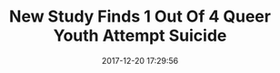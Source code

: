 ---
_external_link: https://www.huffpost.com/entry/queer-youth-suicide-study_n_5a3a798ee4b0b0e5a79ece04
archived_url: https://web.archive.org/web/20210616203439/https://www.huffpost.com/entry/queer-youth-suicide-study_n_5a3a798ee4b0b0e5a79ece04
article: '(Reuters Health) - - Lesbian, gay, bisexual and questioning (LGBQ) teens
  are more than three times as likely to attempt suicide as their heterosexual peers,
  a U.S. study suggests. In a national survey of almost 16,000 youth, about 25 percent
  of LBGQ teens said they had attempted suicide at least once in the previous year,
  compared with roughly 6 percent of heterosexual teens, researchers report in the
  Journal of the American Medical Association. Sexual minority youth were also more
  than twice as likely to contemplate suicide or plan a suicide attempt even if they
  didnt go through with it, the study also found. "LGBQ teens face staggeringly high
  suicide risks," said senior study author John Ayers, a researcher at San Diego State
  University. "We must recognize LGBQ teen suicide is a national public health crisis
  and bring extraordinary resources to bear to address the crisis," Ayers said by
  email. While some previous research has pointed to the increased suicide risks for
  sexual minority teens, the current study offers fresh evidence from a large, nationally
  representative survey of U.S. high school students. Overall, 89 percent of the participants
  identified themselves as heterosexual in the 2015 survey. Another 2 percent identified
  as gay or lesbian, while 6 percent said they were bisexual and 3.2 percent said
  they were questioning or unsure about their sexual identity. To assess suicide risk,
  participants were asked how many times in the past year they had seriously considered
  suicide, planned a suicide attempt or tried to kill themselves. Among sexual minorities,
  40 percent of the teens said they had considered suicide and 35 percent of them
  planned a suicide attempt, the study found. By contrast, 15 percent of heterosexual
  adolescents said they had considered suicide and 12 percent said they had planned
  a suicide attempt. The increased suicide risk for sexual minority teens held true
  when researchers looked at females and males separately. Lesbians were more than
  twice as likely to attempt suicide as heterosexual young women, and the odds were
  more than tripled for bisexuals. Gay teens were more than four times as likely to
  attempt suicide as heterosexual males, while bisexuals had more than five times
  the risk. The study wasnt a controlled experiment designed to prove whether or how
  sexual orientation might influence suicide risk. Researchers also lacked data on
  gender identity or transgender youth, who may have an even higher risk of suicide
  than gay and bisexual teens. Even so, the results add to the evidence suggesting
  that sexual minority teens have a higher risk of suicide than other youth, said
  Hongying Dai, a researcher at Childrens Mercy Hospital and the University of Missouri-Kansas
  City who wasnt involved in the study. While the study didnt address what might have
  driven teens to consider or attempt suicide, its possible sexual minority teens
  might have been at increased risk because they experienced verbal harassment, physical
  bullying or felt unsafe at school, Dai said by email. Advertisement "Studies have
  linked high levels of stress due to social stigma, marginalization, discrimination
  and experiences of bullying with a wide range of risky health behaviors, including
  suicidal behaviors," Dai said. Parents may help reduce this stress by talking to
  their kids, said Kimberly McManama, a psychiatry researcher at Boston Childrens
  Hospital and Harvard Medical School who wasnt involved in the study. "Talk to your
  kids about their sexual and gender identity early and often," McManama said by email.
  "Let them know that whatever they are feeling is ok with you and that you are ready
  and willing to talk about it with them when they are." SOURCE: bit.ly/2CGxsDv JAMA,
  online December 19, 2017.'
date: '2017-12-20 17:29:56'
description: Researchers called the rates a "national public health crisis."
headline: New Study Finds 1 Out Of 4 Queer Youth Attempt Suicide
image:
  focal_point: Smart
original_url: https://www.huffpost.com/entry/queer-youth-suicide-study_n_5a3a798ee4b0b0e5a79ece04
outline_html: '<figure><img alt="" src="https://img.huffingtonpost.com/asset/5a3a7dee150000490049cb5c.jpeg?ops=scalefit_720_noupscale"></img><figcaption>valentinrussanov
  via Getty Images</figcaption></figure>

  <p>(Reuters Health) - - Lesbian, gay, bisexual and questioning (LGBQ) teens are
  more than three times as likely to attempt suicide as their heterosexual peers,
  a U.S. study suggests.</p>

  <p>In a national survey of almost 16,000 youth, about 25 percent of LBGQ teens said
  they had attempted suicide at least once in the previous year, compared with roughly
  6 percent of heterosexual teens, researchers report in the Journal of the American
  Medical Association.</p>

  <p>Sexual minority youth were also more than twice as likely to contemplate suicide
  or plan a suicide attempt even if they didn&rsquo;t go through with it, the study
  also found.</p>

  <p>&ldquo;LGBQ teens face staggeringly high suicide risks,&rdquo; said senior study
  author John Ayers, a researcher at San Diego State University.</p>

  <p>&ldquo;We must recognize LGBQ teen suicide is a national public health crisis
  and bring extraordinary resources to bear to address the crisis,&rdquo; Ayers said
  by email.</p>

  <p>While some previous research has pointed to the increased suicide risks for sexual
  minority teens, the current study offers fresh evidence from a large, nationally
  representative survey of U.S. high school students.</p>

  <p>Overall, 89 percent of the participants identified themselves as heterosexual
  in the 2015 survey. Another 2 percent identified as gay or lesbian, while 6 percent
  said they were bisexual and 3.2 percent said they were questioning or unsure about
  their sexual identity.</p>

  <p>To assess suicide risk, participants were asked how many times in the past year
  they had seriously considered suicide, planned a suicide attempt or tried to kill
  themselves.</p>

  <p>Among sexual minorities, 40 percent of the teens said they had considered suicide
  and 35 percent of them planned a suicide attempt, the study found.</p>

  <p>By contrast, 15 percent of heterosexual adolescents said they had considered
  suicide and 12 percent said they had planned a suicide attempt.</p>

  <p>The increased suicide risk for sexual minority teens held true when researchers
  looked at females and males separately.</p>

  <p>Lesbians were more than twice as likely to attempt suicide as heterosexual young
  women, and the odds were more than tripled for bisexuals.</p>

  <p>Gay teens were more than four times as likely to attempt suicide as heterosexual
  males, while bisexuals had more than five times the risk.</p>

  <p>The study wasn&rsquo;t a controlled experiment designed to prove whether or how
  sexual orientation might influence suicide risk. Researchers also lacked data on
  gender identity or transgender youth, who may have an even higher risk of suicide
  than gay and bisexual teens.</p>

  <p>Even so, the results add to the evidence suggesting that sexual minority teens
  have a higher risk of suicide than other youth, said Hongying Dai, a researcher
  at Children&rsquo;s Mercy Hospital and the University of Missouri-Kansas City who
  wasn&rsquo;t involved in the study.</p>

  <p>While the study didn&rsquo;t address what might have driven teens to consider
  or attempt suicide, it&rsquo;s possible sexual minority teens might have been at
  increased risk because they experienced verbal harassment, physical bullying or
  felt unsafe at school, Dai said by email.</p>

  <p>&ldquo;Studies have linked high levels of stress due to social stigma, marginalization,
  discrimination and experiences of bullying with a wide range of risky health behaviors,
  including suicidal behaviors,&rdquo; Dai said.</p>

  <p>Parents may help reduce this stress by talking to their kids, said Kimberly McManama,
  a psychiatry researcher at Boston Children&rsquo;s Hospital and Harvard Medical
  School who wasn&rsquo;t involved in the study.</p>

  <p>&ldquo;Talk to your kids about their sexual and gender identity early and often,&rdquo;
  McManama said by email. &ldquo;Let them know that whatever they are feeling is ok
  with you and that you are ready and willing to talk about it with them when they
  are.&rdquo;</p>'
outline_img: https://www.google.com/s2/favicons?domain=huffpost.com
publication: HuffPost
summary: Sexual minority youth were also more than twice as likely to contemplate
  suicide or plan a suicide attempt even if they didnt go through with it, the study
  also found. To assess suicide risk, participants were asked how many times in the
  past year they had seriously considered suicide, planned...
title: New Study Finds 1 Out Of 4 Queer Youth Attempt Suicide

---